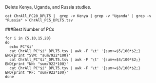 Delete Kenya, Uganda, and Russia studies. 




```
cat ChrAll_PC20_DPLT5 |  grep -v Kenya | grep -v "Uganda" | grep -v "Russia" > ChrAll_PC5_DPLT5.tsv
```

###Best Number of PCs
```
for i in {5,10,15,20}
do
  echo PC"$i"
  cat ChrAll_PC"$i"_DPLT5.tsv | awk -F '\t' '{sum+=$5/100*$2;} END{print "SVM: "sum/922*100}'
  cat ChrAll_PC"$i"_DPLT5.tsv | awk -F '\t' '{sum+=$4/100*$2;} END{print "NN: "sum/922*100}'
  cat ChrAll_PC"$i"_DPLT5.tsv | awk -F '\t' '{sum+=$3/100*$2;} END{print "RF: "sum/922*100}'
done
```





